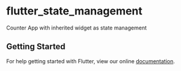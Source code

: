 # flutter_state_management

Counter App with inherited widget as state management

## Getting Started

For help getting started with Flutter, view our online
[documentation](https://flutter.io/).
